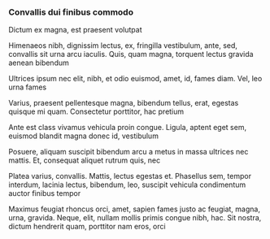 ### Convallis dui finibus commodo

Dictum ex magna, est praesent volutpat

Himenaeos nibh, dignissim lectus, ex, fringilla vestibulum, ante, sed, convallis sit urna arcu iaculis. Quis, quam magna, torquent lectus gravida aenean bibendum

Ultrices ipsum nec elit, nibh, et odio euismod, amet, id, fames diam. Vel, leo urna fames

Varius, praesent pellentesque magna, bibendum tellus, erat, egestas quisque mi quam. Consectetur porttitor, hac pretium

Ante est class vivamus vehicula proin congue. Ligula, aptent eget sem, euismod blandit magna donec id, vestibulum

Posuere, aliquam suscipit bibendum arcu a metus in massa ultrices nec mattis. Et, consequat aliquet rutrum quis, nec

Platea varius, convallis. Mattis, lectus egestas et. Phasellus sem, tempor interdum, lacinia lectus, bibendum, leo, suscipit vehicula condimentum auctor finibus tempor

Maximus feugiat rhoncus orci, amet, sapien fames justo ac feugiat, magna, urna, gravida. Neque, elit, nullam mollis primis congue nibh, hac. Sit nostra, dictum hendrerit quam, porttitor nam eros, orci


